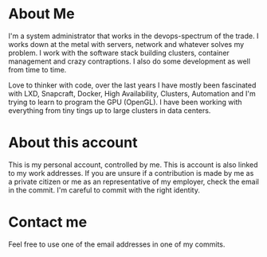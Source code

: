# About Me

I'm a system administrator that works in the devops-spectrum of the trade. I works down at the metal with servers, network and whatever solves my problem. I work with the software stack building clusters, container management and crazy contraptions. I also do some development as well from time to time.

Love to thinker with code, over the last years I have mostly been fascinated with LXD, Snapcraft, Docker, High Availability, Clusters, Automation and I'm trying to learn to program the GPU (OpenGL). I have been working with everything from tiny tings up to large clusters in data centers.

# About this account

This is my personal account, controlled by me. This is account is also linked to my work addresses. If you are unsure if a contribution is made by me as a private citizen or me as an representative of my employer, check the email in the commit. I'm careful to commit with the right identity.

# Contact me

Feel free to use one of the email addresses in one of my commits.
